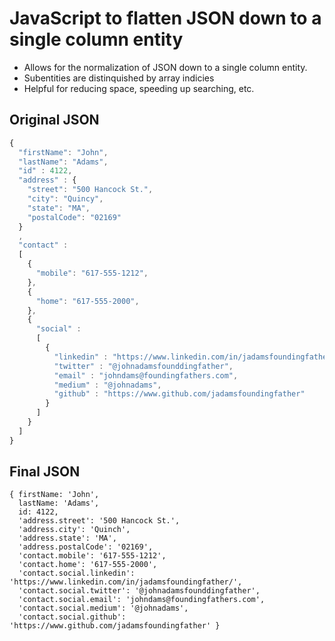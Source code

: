 # JavaScript to flatten JSON down to a single column entity

* Allows for the normalization of JSON down to a single column entity.
* Subentities are distinquished by array indicies
* Helpful for reducing space, speeding up searching, etc.

## Original JSON
```javascript
{
  "firstName": "John",
  "lastName": "Adams",
  "id" : 4122,
  "address" : {
    "street": "500 Hancock St.", 
    "city": "Quincy", 
    "state": "MA", 
    "postalCode": "02169"
  }
  ,
  "contact" : 
  [ 
    {
      "mobile": "617-555-1212", 
    },
    {
      "home": "617-555-2000",
    },
    {
      "social" :
      [
        {
          "linkedin" : "https://www.linkedin.com/in/jadamsfoundingfather/",
          "twitter" : "@johnadamsfounddingfather",
          "email" : "johndams@foundingfathers.com",
          "medium" : "@johnadams",
          "github" : "https://www.github.com/jadamsfoundingfather"
        }
      ]
    }
  ]
}
```

## Final JSON
```
{ firstName: 'John',
  lastName: 'Adams',
  id: 4122,
  'address.street': '500 Hancock St.',
  'address.city': 'Quinch',
  'address.state': 'MA',
  'address.postalCode': '02169',
  'contact.mobile': '617-555-1212',
  'contact.home': '617-555-2000',
  'contact.social.linkedin': 'https://www.linkedin.com/in/jadamsfoundingfather/',
  'contact.social.twitter': '@johnadamsfounddingfather',
  'contact.social.email': 'johndams@foundingfathers.com',
  'contact.social.medium': '@johnadams',
  'contact.social.github': 'https://www.github.com/jadamsfoundingfather' }
```
